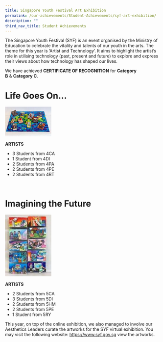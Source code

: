```yaml
---
title: Singapore Youth Festival Art Exhibition
permalink: /our-achievements/Student-Achievements/syf-art-exhibition/
description: ""
third_nav_title: Student Achievements
---
```

The Singapore Youth Festival (SYF) is an event organised by the Ministry of Education to&nbsp;celebrate the vitality and talents of our youth in the arts.&nbsp;The theme for this year is ‘Artist&nbsp;and Technology’. It aims to highlight the artist’s role in utilising technology (past, present&nbsp;and future) to explore and express their views about how technology has shaped our lives.

 
We have achieved&nbsp;**CERTIFICATE OF RECOGNITION**&nbsp;for&nbsp;**Category B**&nbsp;&amp;&nbsp;**Category C**.

# **Life Goes On...**
<img src="/images/Life%20Goes%20On.jpeg" style="width:30%">
<br>

**ARTISTS**
* 3 Students from 4CA
* 1 Student from 4DI
* 2 Students from 4PA
* 2 Students from 4PE
* 2 Students from 4RT
<br>

# **Imagining the Future**

<img src="/images/Imagining%20the%20Future.jpeg" style="width:30%">
<br>

**ARTISTS**
* 2 Students from 5CA
* 3 Students from 5DI
* 2 Students from 5HM
* 2 Students from 5PE
* 1 Student from 5RY

This year, on top of the online exhibition, we also managed to involve our Aesthetics Leaders curate the artworks for the SYF virtual exhibition. You may visit the following website: https://www.syf.gov.sg view the artworks.
